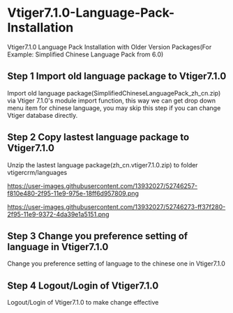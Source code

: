 # Vtiger7.1.0-Language-Pack-Installation
Vtiger7.1.0 Language Pack Installation with Older Version Packages(For Example: Simplified Chinese Language Pack from 6.0)


## Step 1 Import old language package to Vtiger7.1.0
Import old language package(SimplifiedChineseLanguagePack_zh_cn.zip) via Vtiger 7.1.0's module import function, this way we can get drop down menu item for chinese language, you may skip this step if you can change Vtiger database directly.

## Step 2 Copy lastest language package to Vtiger7.1.0
Unzip the lastest language package(zh_cn.vtiger7.1.0.zip) to folder vtigercrm/languages

https://user-images.githubusercontent.com/13932027/52746257-f810e480-2f95-11e9-975e-18ff6d957809.png

https://user-images.githubusercontent.com/13932027/52746273-ff37f280-2f95-11e9-9372-4da39e1a5151.png

## Step 3 Change you preference setting of language in Vtiger7.1.0
Change you preference setting of language to the chinese one in Vtiger7.1.0

## Step 4 Logout/Login of Vtiger7.1.0
Logout/Login of Vtiger7.1.0 to make change effective
